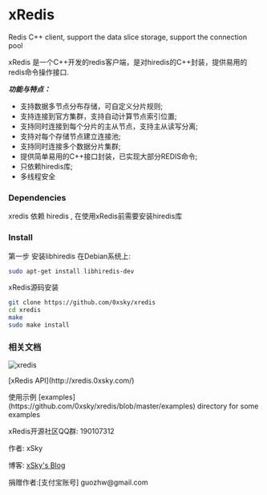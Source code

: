 xRedis
======

Redis C++ client, support the data slice storage, support the connection pool

xRedis 是一个C++开发的redis客户端，是对hiredis的C++封装，提供易用的redis命令操作接口.

***功能与特点：***
* 支持数据多节点分布存储，可自定义分片规则;
* 支持连接到官方集群，支持自动计算节点索引位置;
* 支持同时连接到每个分片的主从节点，支持主从读写分离;
* 支持对每个存储节点建立连接池;
* 支持同时连接多个数据分片集群;
* 提供简单易用的C++接口封装，已实现大部分REDIS命令;
* 只依赖hiredis库;
* 多线程安全
 

### Dependencies

xredis 依赖 hiredis ,  在使用xRedis前需要安装hiredis库

### Install

第一步 安装libhiredis
 在Debian系统上:
```bash
sudo apt-get install libhiredis-dev
```

xRedis源码安装
```bash
git clone https://github.com/0xsky/xredis
cd xredis
make
sudo make install
```

### 相关文档
![xredis](http://xredis.0xsky.com/pic/xredis_0.png)
<p>[xRedis API](http://xredis.0xsky.com/) 
<p>使用示例 [examples](https://github.com/0xsky/xredis/blob/master/examples) directory for some examples
<p>xRedis开源社区QQ群: 190107312

<p><p>作者: xSky        
<p>博客: <a href="http://www.0xsky.com/">xSky's Blog</a>
<p>捐赠作者:[支付宝账号] guozhw@gmail.com
